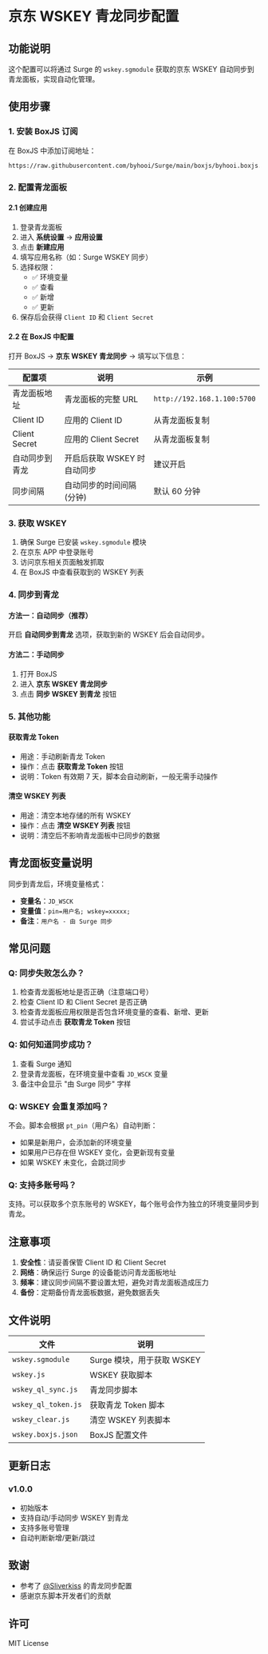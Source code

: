 # 京东 WSKEY 青龙同步配置

## 功能说明

这个配置可以将通过 Surge 的 `wskey.sgmodule` 获取的京东 WSKEY 自动同步到青龙面板，实现自动化管理。

## 使用步骤

### 1. 安装 BoxJS 订阅

在 BoxJS 中添加订阅地址：

```
https://raw.githubusercontent.com/byhooi/Surge/main/boxjs/byhooi.boxjs.json
```

### 2. 配置青龙面板

#### 2.1 创建应用

1. 登录青龙面板
2. 进入 **系统设置** → **应用设置**
3. 点击 **新建应用**
4. 填写应用名称（如：Surge WSKEY 同步）
5. 选择权限：
   - ✅ 环境变量
   - ✅ 查看
   - ✅ 新增
   - ✅ 更新
6. 保存后会获得 `Client ID` 和 `Client Secret`

#### 2.2 在 BoxJS 中配置

打开 BoxJS → **京东 WSKEY 青龙同步** → 填写以下信息：

| 配置项 | 说明 | 示例 |
|--------|------|------|
| 青龙面板地址 | 青龙面板的完整 URL | `http://192.168.1.100:5700` |
| Client ID | 应用的 Client ID | 从青龙面板复制 |
| Client Secret | 应用的 Client Secret | 从青龙面板复制 |
| 自动同步到青龙 | 开启后获取 WSKEY 时自动同步 | 建议开启 |
| 同步间隔 | 自动同步的时间间隔(分钟) | 默认 60 分钟 |

### 3. 获取 WSKEY

1. 确保 Surge 已安装 `wskey.sgmodule` 模块
2. 在京东 APP 中登录账号
3. 访问京东相关页面触发抓取
4. 在 BoxJS 中查看获取到的 WSKEY 列表

### 4. 同步到青龙

#### 方法一：自动同步（推荐）

开启 **自动同步到青龙** 选项，获取到新的 WSKEY 后会自动同步。

#### 方法二：手动同步

1. 打开 BoxJS
2. 进入 **京东 WSKEY 青龙同步**
3. 点击 **同步 WSKEY 到青龙** 按钮

### 5. 其他功能

#### 获取青龙 Token

- 用途：手动刷新青龙 Token
- 操作：点击 **获取青龙 Token** 按钮
- 说明：Token 有效期 7 天，脚本会自动刷新，一般无需手动操作

#### 清空 WSKEY 列表

- 用途：清空本地存储的所有 WSKEY
- 操作：点击 **清空 WSKEY 列表** 按钮
- 说明：清空后不影响青龙面板中已同步的数据

## 青龙面板变量说明

同步到青龙后，环境变量格式：

- **变量名**：`JD_WSCK`
- **变量值**：`pin=用户名; wskey=xxxxx;`
- **备注**：`用户名 - 由 Surge 同步`

## 常见问题

### Q: 同步失败怎么办？

1. 检查青龙面板地址是否正确（注意端口号）
2. 检查 Client ID 和 Client Secret 是否正确
3. 检查青龙面板应用权限是否包含环境变量的查看、新增、更新
4. 尝试手动点击 **获取青龙 Token** 按钮

### Q: 如何知道同步成功？

1. 查看 Surge 通知
2. 登录青龙面板，在环境变量中查看 `JD_WSCK` 变量
3. 备注中会显示 "由 Surge 同步" 字样

### Q: WSKEY 会重复添加吗？

不会。脚本会根据 `pt_pin`（用户名）自动判断：
- 如果是新用户，会添加新的环境变量
- 如果用户已存在但 WSKEY 变化，会更新现有变量
- 如果 WSKEY 未变化，会跳过同步

### Q: 支持多账号吗？

支持。可以获取多个京东账号的 WSKEY，每个账号会作为独立的环境变量同步到青龙。

## 注意事项

1. **安全性**：请妥善保管 Client ID 和 Client Secret
2. **网络**：确保运行 Surge 的设备能访问青龙面板地址
3. **频率**：建议同步间隔不要设置太短，避免对青龙面板造成压力
4. **备份**：定期备份青龙面板数据，避免数据丢失

## 文件说明

| 文件 | 说明 |
|------|------|
| `wskey.sgmodule` | Surge 模块，用于获取 WSKEY |
| `wskey.js` | WSKEY 获取脚本 |
| `wskey_ql_sync.js` | 青龙同步脚本 |
| `wskey_ql_token.js` | 获取青龙 Token 脚本 |
| `wskey_clear.js` | 清空 WSKEY 列表脚本 |
| `wskey.boxjs.json` | BoxJS 配置文件 |

## 更新日志

### v1.0.0
- 初始版本
- 支持自动/手动同步 WSKEY 到青龙
- 支持多账号管理
- 自动判断新增/更新/跳过

## 致谢

- 参考了 [@Sliverkiss](https://github.com/Sliverkiss) 的青龙同步配置
- 感谢京东脚本开发者们的贡献

## 许可

MIT License
